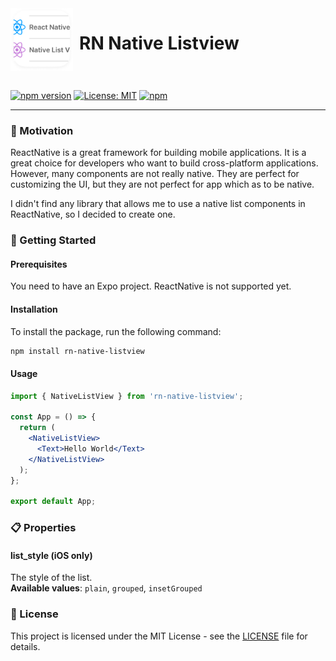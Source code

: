 <div style="display: flex; gap: 10px; height: 100px !important;">
    <img src="docs/assets/logo.png" height="100px" alt="Logo">
    <h1>RN Native Listview</h1>
</div>
<br>

[![npm version](https://badge.fury.io/js/rn-native-listview.svg)](https://badge.fury.io/js/rn-native-listview)
[![License: MIT](https://img.shields.io/badge/License-MIT-yellow.svg)](https://opensource.org/licenses/MIT)
[![npm](https://img.shields.io/npm/dt/rn-native-listview)](https://www.npmjs.com/package/rn-native-listview)
<hr>

### 💪 Motivation
ReactNative is a great framework for building mobile applications.
It is a great choice for developers who want to build cross-platform applications.
However, many components are not really native. They are perfect for customizing the UI, but they are not perfect for app which as to be native.

I didn't find any library that allows me to use a native list components in ReactNative, so I decided to create one.

### 🚀 Getting Started
#### Prerequisites

You need to have an Expo project. ReactNative is not supported yet.

#### Installation
To install the package, run the following command:
```bash
npm install rn-native-listview
```

#### Usage
```jsx
import { NativeListView } from 'rn-native-listview';

const App = () => {
  return (
    <NativeListView>
      <Text>Hello World</Text>
    </NativeListView>
  );
};

export default App;
```

### 📋 Properties

#### list_style (iOS only)
The style of the list.<br>
**Available values**: `plain`, `grouped`, `insetGrouped`

### 📝 License
This project is licensed under the MIT License - see the [LICENSE](LICENSE) file for details.